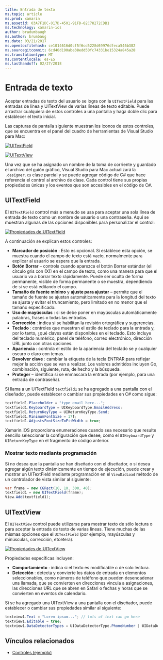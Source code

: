 ```yaml
---
title: Entrada de texto
ms.topic: article
ms.prod: xamarin
ms.assetid: 03A7F1DC-017D-4501-91FD-82C78272CDB1
ms.technology: xamarin-ios
author: bradumbaugh
ms.author: brumbaug
ms.date: 03/21/2017
ms.openlocfilehash: ce1014616d0cf5f6cd5228d69976dfeca546b382
ms.sourcegitcommit: 6cd40d190abe38edd50fc74331be15324a845a28
ms.translationtype: MT
ms.contentlocale: es-ES
ms.lasthandoff: 02/27/2018
---
```

# <a name="text-input"></a>Entrada de texto

Aceptar entradas de texto del usuario se logra con la `UITextField` para las entradas de línea y UITextView de varias líneas de texto editable. Puede arrastrar cualquiera de estos controles a una pantalla y haga doble clic para establecer el texto inicial.

Las capturas de pantalla siguiente muestran los iconos de estos controles, que se encuentra en el panel del cuadro de herramientas de Visual Studio para Mac:

 [ ![](text-input-images/image11a.png "UITextField")](text-input-images/image11a.png)

 [ ![](text-input-images/image13a.png "UITextView")](text-input-images/image13a.png)

Una vez que se ha asignado un nombre de la toma de corriente y guardado el archivo del guión gráfico, Visual Studio para Mac actualizará la `.designer.cs` clase parcial y se puede agregar código de C# que hace referencia el control al archivo de clase. Cada control tiene sus propias propiedades únicas y los eventos que son accesibles en el código de C#.

 <a name="UITextField" />


## <a name="uitextfield"></a>UITextField

El `UITextField` control más a menudo se usa para aceptar una sola línea de entrada de texto como un nombre de usuario o una contraseña. Aquí se muestran algunas de las opciones disponibles para personalizar el control:

 [ ![](text-input-images/image15a.png "Propiedades de UITextField")](text-input-images/image15a.png)

A continuación se explican estos controles:

-  **Marcador de posición** : Esto es opcional. Si establece esta opción, se muestra cuando el campo de texto está vacío, normalmente para explicar al usuario se espera que la entrada.
-  **Botón Borrar** – controla cuando aparezca el botón Borrar estándar (el círculo gris con (X)) en el campo de texto, como una manera para que el usuario va a borrar texto rápidamente. Puede ser oculto de forma permanente, visible de forma permanente o se muestra, dependiendo de si se está editando el campo.
-  **Tamaño de fuente mínimo** y **ajuste para ajustar** – permite que el tamaño de fuente se ajustan automáticamente para la longitud del texto se ajusta y evitar el truncamiento, pero limitado en no menor que el tamaño especificado.
-  **Uso de mayúsculas** : si se debe poner en mayúsculas automáticamente palabras, frases o todas las entradas.
-  **Corrección** : indica si se habilitan la revisión ortográfica y sugerencias.
-  **Teclado** : controles que muestran el estilo de teclado para la entrada y, por lo tanto, ¿qué claves están disponibles en el teclado. Esto incluye del teclado numérico, panel de teléfono, correo electrónico, dirección URL junto con otras opciones.
-  **Apariencia** : controla el estilo de la apariencia del teclado se y cualquier oscuro o claro con temas.
-  **Devolver clave** : cambiar la etiqueta de la tecla ENTRAR para reflejar mejor la acción que se van a realizar. Los valores admitidos incluyen Go, combinación, siguiente, ruta, de hecho y la búsqueda.
-  **Proteger** – identifica si se enmascara la entrada (por ejemplo, para una entrada de contraseña).


Si llama a un UITextField `textfield1` se ha agregado a una pantalla con el diseñador, puede establecer o cambiar sus propiedades en C# como sigue:

```csharp
textfield1.Placeholder = "type email here...";
textfield1.KeyboardType = UIKeyboardType.EmailAddress;
textfield1.ReturnKeyType = UIReturnKeyType.Send;
textfield1.MinimumFontSize = 17f;
textfield1.AdjustsFontSizeToFitWidth = true;
```

Xamarin.iOS proporciona enumeraciones cuando sea necesario que resulte sencillo seleccionar la configuración que desee, como el `UIKeyboardType` y `UIReturnKeyType` en el fragmento de código anterior.

### <a name="display-text-programmatically"></a>Mostrar texto mediante programación

Si no desea que la pantalla se han diseñado con el diseñador, o si desea agregar algún texto dinámicamente en tiempo de ejecución, puede crear y mostrar un UITextField mediante programación en el `ViewDidLoad` método de un controlador de vista similar al siguiente:

```csharp
var frame = new CGRect(10, 10, 300, 40);
textfield1 = new UITextField(frame);
View.Add(textfield1);
```

 <a name="UITextView" />


## <a name="uitextview"></a>UITextView

El `UITextView` control puede utilizarse para mostrar texto de sólo lectura o para aceptar la entrada de texto de varias líneas. Tiene muchas de las mismas opciones que el `UITextField` (por ejemplo, mayúsculas y minúsculas, corrección, etcetera).

 [ ![](text-input-images/image16a.png "Propiedades de UITextView")](text-input-images/image16a.png)

Propiedades específicas incluyen:

-  **Comportamiento** : indica si el texto es modificable o de solo lectura.
-  **Detección** : detecta y convierte los datos de entrada en elementos seleccionables, como números de teléfono que pueden desencadenar una llamada, que se convierten en direcciones vincula a asignaciones, las direcciones URL que se abren en Safari o fechas y horas que se convierten en eventos de calendario.


Si se ha agregado una UITextView a una pantalla con el diseñador, puede establecer o cambiar sus propiedades similar al siguiente:

```csharp
textview1.Text = "Lorem ipsum..."; // lots of text can go here
textview1.Editable = true;
textview1.DataDetectorTypes = UIDataDetectorType.PhoneNumber | UIDataDetectorType.Link;
```



## <a name="related-links"></a>Vínculos relacionados

- [Controles (ejemplo)](https://developer.xamarin.com/samples/Controls/)
